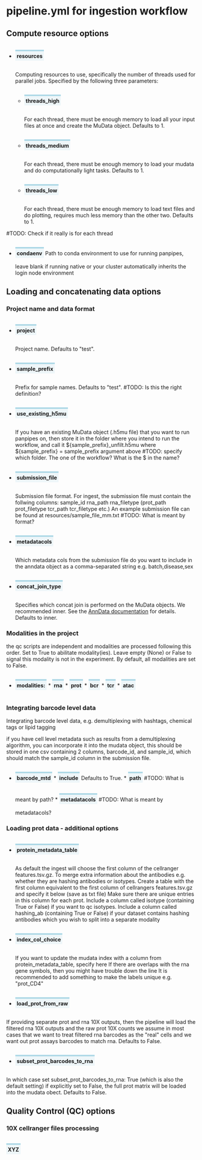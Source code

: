 <style>
  .parameter {
    border-top: 4px solid lightblue;
    background-color: rgba(173, 216, 230, 0.2);
    padding: 4px;
    display: inline-block;
    font-weight: bold;
  }
</style>

# pipeline.yml for ingestion workflow

## Compute resource options

* <p class="parameter">resources</p>
	
  Computing resources to use, specifically the number of threads used for parallel jobs. Specified by the following three parameters:

  * <p class="parameter">threads_high</p>
	
  	For each thread, there must be enough memory to load all your input files at once and create the MuData object. Defaults to 1.
  * <p class="parameter">threads_medium</p>
	
  	For each thread, there must be enough memory to load your mudata and do computationally light tasks. Defaults to 1.
  * <p class="parameter">threads_low</p>
	
  	For each thread, there must be enough memory to load text files and do plotting, requires much less memory than the other two. Defaults to 1.

#TODO: Check if it really is for each thread

* <p class="parameter">condaenv</p>
	 Path to conda environment to use for running panpipes, leave blank if running native or your cluster automatically inherits the login node environment

## Loading and concatenating data options
### Project name and data format
* <p class="parameter">project</p>
	
  Project name. Defaults to "test".
* <p class="parameter">sample_prefix</p>
	
  Prefix for sample names. Defaults to "test".
  	#TODO: Is this the right definition?
* <p class="parameter">use_existing_h5mu</p>
	
  If you have an existing MuData object (.h5mu file) that you want to run panpipes on, then store it in the folder where you intend to run the workflow, and call it ${sample_prefix}_unfilt.h5mu where ${sample_prefix} = sample_prefix argument above
	#TODO: specify which folder. The one of the workflow? What is the $ in the name?
* <p class="parameter">submission_file</p>
	
  Submission file format. For ingest, the submission file must contain the follwing columns: sample_id  rna_path  rna_filetype  (prot_path  prot_filetype tcr_path  tcr_filetype etc.)
  	An example submission file can be found at resources/sample_file_mm.txt
	#TODO: What is meant by format?
* <p class="parameter">metadatacols</p>
	
  Which metadata cols from the submission file do you want to include in the anndata object as a comma-separated string e.g. batch,disease,sex
* <p class="parameter">concat_join_type</p>
	
  Specifies which concat join is performed on the MuData objects. We recommended inner. See the [AnnData documentation](https://anndata.readthedocs.io/en/latest/concatenation.html#inner-and-outer-joins) for details. Defaults to inner.

### Modalities in the project
the qc scripts are independent and modalities are processed following this order. Set to True to abilitate modality(ies). 
Leave empty (None) or False to signal this modality is not in the experiment. By default, all modalities are set to False.

* <p class="parameter">modalities:</p>
    * <p class="parameter">rna</p>
    * <p class="parameter">prot</p>
    * <p class="parameter">bcr</p>
    * <p class="parameter">tcr</p>
    * <p class="parameter">atac</p>
    
### Integrating barcode level data
Integrating barcode level data, e.g. demultiplexing with hashtags, chemical tags or lipid tagging

if you have cell level metadata such as results from a demultiplexing algorithm, you can incorporate it into the mudata object, this should be stored in one csv containing 2 columns, barcode_id, and sample_id, which should match the sample_id column in the submission file.

* <p class="parameter">barcode_mtd</p>
    * <p class="parameter">include</p> Defaults to True.
    * <p class="parameter">path</p> #TODO: What is meant by path?
    * <p class="parameter">metadatacols</p> #TODO: What is meant by metadatacols?

### Loading prot data - additional options
* <p class="parameter">protein_metadata_table</p>
    
  As default the ingest will choose the first column of the cellranger features.tsv.gz. To merge extra information about the antibodies e.g. whether they are hashing antibodies or isotypes. Create a table with the first column equivalent to the first column of cellrangers features.tsv.gz and specify it below (save as txt file)
  Make sure there are unique entries in this column for each prot. Include a column called isotype (containing True or False) if you want to qc isotypes. Include a column called hashing_ab (containing True or False) if your dataset contains hashing antibodies which you wish to split into a separate modality

* <p class="parameter">index_col_choice</p>

    If you want to update the mudata index with a column from protein_metadata_table, specify here
    If there are overlaps with the rna gene symbols, then you might have trouble down the line
    It is recommended to add something to make the labels unique e.g. "prot_CD4"

* <p class="parameter">load_prot_from_raw</p>
If providing separate prot and rna 10X outputs, then the pipeline will load the filtered rna 10X outputs and the raw prot 10X counts
we assume in most cases that we want to treat filtered rna barcodes as the "real" cells
and we want out prot assays barcodes to match rna.
Defaults to False.

* <p class="parameter">subset_prot_barcodes_to_rna</p>
In which case set subset_prot_barcodes_to_rna: True (which is also the default setting) if explicitly set to False, the full prot matrix will be loaded into the mudata obect. Defaults to False.

## Quality Control (QC) options
### 10X cellranger files processing


<p class="parameter">XYZ</p>